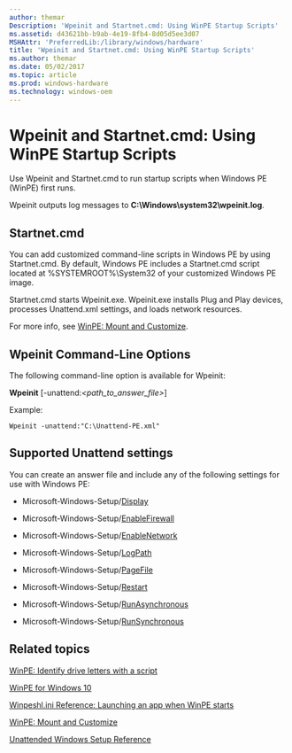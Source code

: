 ```yaml
---
author: themar
Description: 'Wpeinit and Startnet.cmd: Using WinPE Startup Scripts'
ms.assetid: d43621bb-b9ab-4e19-8fb4-8d05d5ee3d07
MSHAttr: 'PreferredLib:/library/windows/hardware'
title: 'Wpeinit and Startnet.cmd: Using WinPE Startup Scripts'
ms.author: themar
ms.date: 05/02/2017
ms.topic: article
ms.prod: windows-hardware
ms.technology: windows-oem
---
```


# Wpeinit and Startnet.cmd: Using WinPE Startup Scripts


Use Wpeinit and Startnet.cmd to run startup scripts when Windows PE (WinPE) first runs.

Wpeinit outputs log messages to **C:\\Windows\\system32\\wpeinit.log**.

## <span id="startnet.cmd"></span><span id="STARTNET.CMD"></span>Startnet.cmd


You can add customized command-line scripts in Windows PE by using Startnet.cmd. By default, Windows PE includes a Startnet.cmd script located at %SYSTEMROOT%\\System32 of your customized Windows PE image.

Startnet.cmd starts Wpeinit.exe. Wpeinit.exe installs Plug and Play devices, processes Unattend.xml settings, and loads network resources.

For more info, see [WinPE: Mount and Customize](winpe-mount-and-customize.md).

## <span id="Wpeinit_Command-Line_Options"></span><span id="wpeinit_command-line_options"></span><span id="WPEINIT_COMMAND-LINE_OPTIONS"></span>Wpeinit Command-Line Options


The following command-line option is available for Wpeinit:

**Wpeinit** \[-unattend:*&lt;path\_to\_answer\_file&gt;*\]

Example:

```
Wpeinit -unattend:"C:\Unattend-PE.xml"
```

## <span id="Supported_Unattend_settings"></span><span id="supported_unattend_settings"></span><span id="SUPPORTED_UNATTEND_SETTINGS"></span>Supported Unattend settings


You can create an answer file and include any of the following settings for use with Windows PE:

-   Microsoft-Windows-Setup/[Display](https://msdn.microsoft.com/library/windows/hardware/dn915285)

-   Microsoft-Windows-Setup/[EnableFirewall](https://msdn.microsoft.com/library/windows/hardware/dn915375)

-   Microsoft-Windows-Setup/[EnableNetwork](https://msdn.microsoft.com/library/windows/hardware/dn915383)

-   Microsoft-Windows-Setup/[LogPath](https://msdn.microsoft.com/library/windows/hardware/dn915490)

-   Microsoft-Windows-Setup/[PageFile](https://msdn.microsoft.com/library/windows/hardware/dn915671)

-   Microsoft-Windows-Setup/[Restart](https://msdn.microsoft.com/library/windows/hardware/dn915783)

-   Microsoft-Windows-Setup/[RunAsynchronous](https://msdn.microsoft.com/library/windows/hardware/dn915800)

-   Microsoft-Windows-Setup/[RunSynchronous](https://msdn.microsoft.com/library/windows/hardware/dn915804)

## <span id="related_topics"></span>Related topics

[WinPE: Identify drive letters with a script](winpe-identify-drive-letters.md)

[WinPE for Windows 10](winpe-intro.md)

[Winpeshl.ini Reference: Launching an app when WinPE starts](winpeshlini-reference-launching-an-app-when-winpe-starts.md)

[WinPE: Mount and Customize](winpe-mount-and-customize.md)

[Unattended Windows Setup Reference](http://go.microsoft.com/fwlink/?LinkId=206281)

 

 






